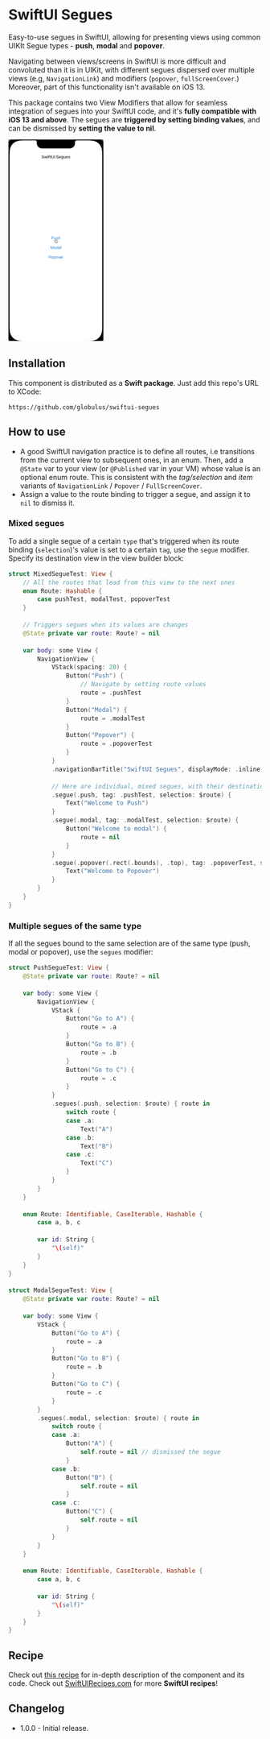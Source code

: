 # SwiftUI Segues

Easy-to-use segues in SwiftUI, allowing for presenting views using common UIKIt Segue types - **push**, **modal** and **popover**.

Navigating between views/screens in SwiftUI is more difficult and convoluted than it is in UIKit, with different segues dispersed over multiple views (e.g, `NavigationLink`) and modifiers (`popover`, `fullScreenCover`.) Moreover, part of this functionality isn't available on iOS 13.

This package contains two View Modifiers that allow for seamless integration of segues into your SwiftUI code, and it's **fully compatible with iOS 13 and above**. The segues are **triggered by setting binding values**, and can be dismissed by **setting the value to nil**.

![Preview](https://github.com/globulus/swiftui-segues/blob/main/Images/preview.gif?raw=true)

## Installation

This component is distributed as a **Swift package**. Just add this repo's URL to XCode:

```text
https://github.com/globulus/swiftui-segues
```

## How to use

 * A good SwiftUI navigation practice is to define all routes, i.e transitions from the current view to subsequent ones, in an enum. Then, add a `@State` var to your view (or `@Published` var in your VM) whose value is an optional enum route. This is consistent with the *tag/selection* and *item*  variants of `NavigationLink` / `Popover` / `FullScreenCover`.
 * Assign a value to the route binding to trigger a segue, and assign it to `nil` to dismiss it.

### Mixed segues

To add a single segue of a certain `type` that's triggered when its route binding (`selection`)'s value is set to a certain `tag`, use the `segue` modifier. Specify its destination view in the view builder block:

```swift
struct MixedSegueTest: View {
    // All the routes that lead from this view to the next ones
    enum Route: Hashable {
        case pushTest, modalTest, popoverTest
    }
    
    // Triggers segues when its values are changes
    @State private var route: Route? = nil
    
    var body: some View {
        NavigationView {
            VStack(spacing: 20) {
                Button("Push") {
                    // Navigate by setting route values
                    route = .pushTest
                }
                Button("Modal") {
                    route = .modalTest
                }
                Button("Popover") {
                    route = .popoverTest
                }
            }
            .navigationBarTitle("SwiftUI Segues", displayMode: .inline)
            
            // Here are individual, mixed segues, with their destinations
            .segue(.push, tag: .pushTest, selection: $route) {
                Text("Welcome to Push")
            }
            .segue(.modal, tag: .modalTest, selection: $route) {
                Button("Welcome to modal") {
                    route = nil
                }
            }
            .segue(.popover(.rect(.bounds), .top), tag: .popoverTest, selection: $route) {
                Text("Welcome to Popover")
            }
        }
    }
}
```

### Multiple segues of the same type

If all the segues bound to the same selection are of the same type (push, modal or popover), use the `segues` modifier:

```swift
struct PushSegueTest: View {
    @State private var route: Route? = nil
    
    var body: some View {
        NavigationView {
            VStack {
                Button("Go to A") {
                    route = .a
                }
                Button("Go to B") {
                    route = .b
                }
                Button("Go to C") {
                    route = .c
                }
            }
            .segues(.push, selection: $route) { route in
                switch route {
                case .a:
                    Text("A")
                case .b:
                    Text("B")
                case .c:
                    Text("C")
                }
            }
        }
    }
    
    enum Route: Identifiable, CaseIterable, Hashable {
        case a, b, c
        
        var id: String {
            "\(self)"
        }
    }
}

struct ModalSegueTest: View {
    @State private var route: Route? = nil
    
    var body: some View {
        VStack {
            Button("Go to A") {
                route = .a
            }
            Button("Go to B") {
                route = .b
            }
            Button("Go to C") {
                route = .c
            }
        }
        .segues(.modal, selection: $route) { route in
            switch route {
            case .a:
                Button("A") {
                    self.route = nil // dismissed the segue
                }
            case .b:
                Button("B") {
                    self.route = nil
                }
            case .c:
                Button("C") {
                    self.route = nil
                }
            }
        }
    }
    
    enum Route: Identifiable, CaseIterable, Hashable {
        case a, b, c
        
        var id: String {
            "\(self)"
        }
    }
}
```


## Recipe

Check out [this recipe](https://swiftuirecipes.com/blog/swiftui-segues) for in-depth description of the component and its code. Check out [SwiftUIRecipes.com](https://swiftuirecipes.com) for more **SwiftUI recipes**!

## Changelog

* 1.0.0 - Initial release.


